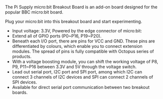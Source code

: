 <!--
---
name: octopus:bit
type: breakout
manufacturer: Pi Supply
description: Plug your micro:bit into this breakout board and start experimenting. 
pxt: https://github.com/PiSupply/pxt-tinker-kit
buy: https://uk.pi-supply.com/products/pi-supply-micro-bit-breakout-board
image: 'pisupply-octopusbit.jpg'
pin:
  P8:
    name: TX
    mode: UART
  P12:
    name: RX
    mode: UART

-->
The Pi Supply micro:bit Breakout Board is an add-on board designed for the popular BBC micro:bit board.

Plug your micro:bit into this breakout board and start experimenting.

* Input voltage: 3.3V, Powered by the edge connector of micro:bit:
* Extend all of GPIO ports (P0~P16, P19~P20).
* Beneath each I/O port, there are pins for VCC and GND. These pins are differentiated by colours, which enable you to connect extension modules. The spread of pins is fully compatible with Octopus series of products.
* With a voltage boosting module, you can shift the working voltage of P8, P9, P11~P16 between 3.3V and 5V through the voltage switch.
* Lead out serial port, I2C port and SPI port, among which I2C can connect 3 channels of I2C devices and SPI can connect 2 channels of SPI devices.
* Available for direct serial port communication between two breakout boards.
